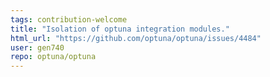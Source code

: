 ```yaml
---
tags: contribution-welcome
title: "Isolation of optuna integration modules."
html_url: "https://github.com/optuna/optuna/issues/4484"
user: gen740
repo: optuna/optuna
---
```


